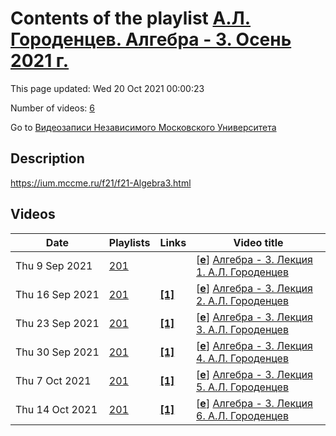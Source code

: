 # Contents of the playlist [А.Л. Городенцев. Алгебра - 3. Осень 2021 г.](https://www.youtube.com/playlist?list=PLp9ABVh6_x4ElWA1T94GRj44hzf_83CKA)

This page updated: Wed 20 Oct 2021 00:00:23

Number of videos: [6](#videos)

Go to [Видеозаписи Независимого Московского Университета](../README.md)

## Description

<https://ium.mccme.ru/f21/f21-Algebra3.html>

## Videos

|Date|Playlists|Links|Video title|
|---|---|---|---|
| Thu&nbsp;9&nbsp;Sep&nbsp;2021 | [201](../playlists/201 "А.Л. Городенцев. Алгебра - 3. Осень 2021 г.") |  | [[**e**](https://studio.youtube.com/video/LdHxyjdUVLM/edit "Edit")] [Алгебра - 3. Лекция 1. А.Л. Городенцев](https://www.youtube.com/watch?v=LdHxyjdUVLM&list=PLp9ABVh6_x4ElWA1T94GRj44hzf_83CKA "Лекция для второго курса.") |
| Thu&nbsp;16&nbsp;Sep&nbsp;2021 | [201](../playlists/201 "А.Л. Городенцев. Алгебра - 3. Осень 2021 г.") | [**[1]**](https://ium.mccme.ru/f21/f21-Algebra3.html) | [[**e**](https://studio.youtube.com/video/3CooxlgfO0Y/edit "Edit")] [Алгебра - 3. Лекция 2. А.Л. Городенцев](https://www.youtube.com/watch?v=3CooxlgfO0Y&list=PLp9ABVh6_x4ElWA1T94GRj44hzf_83CKA "Лекция для второго курса.&#013;Страница курса: https://ium.mccme.ru/f21/f21-Algebra3.html") |
| Thu&nbsp;23&nbsp;Sep&nbsp;2021 | [201](../playlists/201 "А.Л. Городенцев. Алгебра - 3. Осень 2021 г.") | [**[1]**](https://ium.mccme.ru/f21/f21-Algebra3.html) | [[**e**](https://studio.youtube.com/video/tlpwEWvY774/edit "Edit")] [Алгебра - 3. Лекция 3. А.Л. Городенцев](https://www.youtube.com/watch?v=tlpwEWvY774&list=PLp9ABVh6_x4ElWA1T94GRj44hzf_83CKA "Лекция для второго курса.&#013;Страница курса: https://ium.mccme.ru/f21/f21-Algebra3.html") |
| Thu&nbsp;30&nbsp;Sep&nbsp;2021 | [201](../playlists/201 "А.Л. Городенцев. Алгебра - 3. Осень 2021 г.") | [**[1]**](https://ium.mccme.ru/f21/f21-Algebra3.html) | [[**e**](https://studio.youtube.com/video/8Tr1ZQPRD-s/edit "Edit")] [Алгебра - 3. Лекция 4. А.Л. Городенцев](https://www.youtube.com/watch?v=8Tr1ZQPRD-s&list=PLp9ABVh6_x4ElWA1T94GRj44hzf_83CKA "Лекция для второго курса.&#013;Страница курса: https://ium.mccme.ru/f21/f21-Algebra3.html") |
| Thu&nbsp;7&nbsp;Oct&nbsp;2021 | [201](../playlists/201 "А.Л. Городенцев. Алгебра - 3. Осень 2021 г.") | [**[1]**](https://ium.mccme.ru/f21/f21-Algebra3.html) | [[**e**](https://studio.youtube.com/video/pAYJd4D5o4Q/edit "Edit")] [Алгебра - 3. Лекция 5. А.Л. Городенцев](https://www.youtube.com/watch?v=pAYJd4D5o4Q&list=PLp9ABVh6_x4ElWA1T94GRj44hzf_83CKA "Лекция для второго курса.&#013;Страница курса: https://ium.mccme.ru/f21/f21-Algebra3.html") |
| Thu&nbsp;14&nbsp;Oct&nbsp;2021 | [201](../playlists/201 "А.Л. Городенцев. Алгебра - 3. Осень 2021 г.") | [**[1]**](https://ium.mccme.ru/f21/f21-Algebra3.html) | [[**e**](https://studio.youtube.com/video/K0EeMauwITY/edit "Edit")] [Алгебра - 3. Лекция 6. А.Л. Городенцев](https://www.youtube.com/watch?v=K0EeMauwITY&list=PLp9ABVh6_x4ElWA1T94GRj44hzf_83CKA "Лекция для второго курса.&#013;Страница курса: https://ium.mccme.ru/f21/f21-Algebra3.html") |
